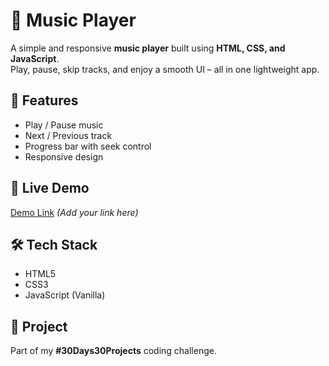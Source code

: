# 🎵 Music Player

A simple and responsive **music player** built using **HTML, CSS, and JavaScript**.  
Play, pause, skip tracks, and enjoy a smooth UI – all in one lightweight app.

## 🔧 Features

- Play / Pause music
- Next / Previous track
- Progress bar with seek control
- Responsive design

## 🚀 Live Demo

[Demo Link](#) _(Add your link here)_

## 🛠️ Tech Stack

- HTML5
- CSS3
- JavaScript (Vanilla)

## 📌 Project

Part of my **#30Days30Projects** coding challenge.

